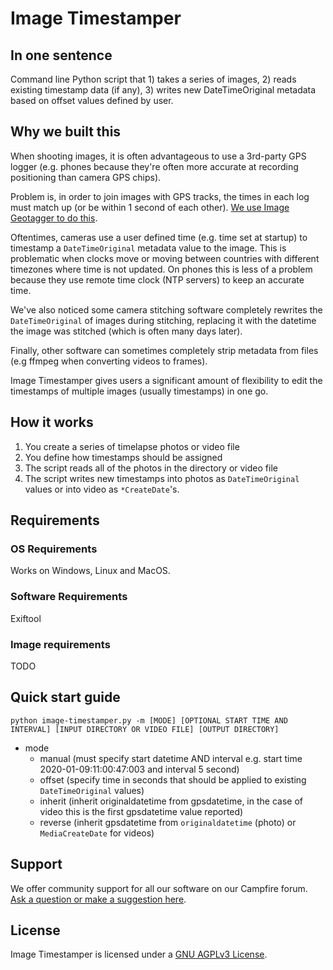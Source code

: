 # Image Timestamper

## In one sentence

Command line Python script that 1) takes a series of images, 2) reads existing timestamp data (if any), 3) writes new DateTimeOriginal metadata based on offset values defined by user.

## Why we built this

When shooting images, it is often advantageous to use a 3rd-party GPS logger (e.g. phones because they're often more accurate at recording positioning than camera GPS chips).

Problem is, in order to join images with GPS tracks, the times in each log must match up (or be within 1 second of each other). [We use Image Geotagger to do this](https://github.com/trek-view/image-geotagger).

Oftentimes, cameras use a user defined time (e.g. time set at startup) to timestamp a `DateTimeOriginal` metadata value to the image. This is problematic when clocks move or moving between countries with different timezones where time is not updated. On phones this is less of a problem because they use remote time clock (NTP servers) to keep an accurate time.

We've also noticed some camera stitching software completely rewrites the `DateTimeOriginal` of images during stitching, replacing it with the datetime the image was stitched (which is often many days later).

Finally, other software can sometimes completely strip metadata from files (e.g ffmpeg when converting videos to frames).

Image Timestamper gives users a significant amount of flexibility to edit the timestamps of multiple images (usually timestamps) in one go.

## How it works

1. You create a series of timelapse photos or video file
2. You define how timestamps should be assigned
3. The script reads all of the photos in the directory or video file
4. The script writes new timestamps into photos as `DateTimeOriginal` values or into video as `*CreateDate`'s.

## Requirements

### OS Requirements

Works on Windows, Linux and MacOS.

### Software Requirements

Exiftool

### Image requirements

TODO

## Quick start guide

```
python image-timestamper.py -m [MODE] [OPTIONAL START TIME AND INTERVAL] [INPUT DIRECTORY OR VIDEO FILE] [OUTPUT DIRECTORY]
```

* mode
	- manual (must specify start datetime AND interval e.g. start time 2020-01-09:11:00:47:003 and interval 5 second)
	- offset (specify time in seconds that should be applied to existing `DateTimeOriginal` values)
	- inherit (inherit originaldatetime from gpsdatetime, in the case of video this is the first gpsdatetime value reported)
	- reverse (inherit gpsdatetime from `originaldatetime` (photo) or `MediaCreateDate` for videos)

## Support 

We offer community support for all our software on our Campfire forum. [Ask a question or make a suggestion here](https://campfire.trekview.org/c/support/8).

## License

Image Timestamper is licensed under a [GNU AGPLv3 License](https://github.com/trek-view/image-timestamper/blob/master/LICENSE.txt).